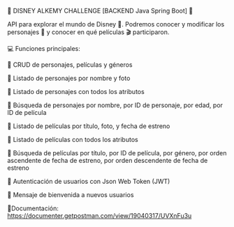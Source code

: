 🚀 DISNEY ALKEMY CHALLENGE [BACKEND Java Spring Boot] 🚀

API para explorar el mundo de Disney 🏰. Podremos conocer y modificar los
personajes 🧜 y conocer en qué películas 🎬 participaron.

💻 Funciones principales:

🔹 CRUD de personajes, películas y géneros

🔹 Listado de personajes por nombre y foto

🔹 Listado de personajes con todos los atributos

🔹 Búsqueda de personajes por nombre, por ID de personaje, por edad, por ID de película

🔹 Listado de películas por título, foto, y fecha de estreno

🔹 Listado de películas con todos los atributos

🔹 Búsqueda de películas por título, por ID de película, por género, por orden ascendente de fecha de estreno, por orden descendente de fecha de estreno

🔹 Autenticación de usuarios con Json Web Token (JWT)

🔹 Mensaje de bienvenida a nuevos usuarios

📃Documentación: https://documenter.getpostman.com/view/19040317/UVXnFu3u
